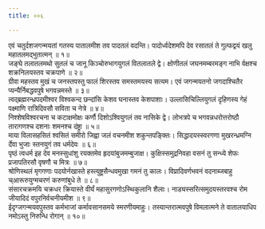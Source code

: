```yaml
---
title: ००६

---
```

<div class="audioEmbed"  caption="सीतालक्ष्मी-वाचनम्" src="https://sanskritdocuments.org/sites/completenarayaneeyam/SoundFiles/006/006_01.mp3"></div>  
एवं चतुर्दशजगन्मयतां गतस्य  
पातालमीश तव पादतलं वदन्ति।  
पादोर्ध्वदेशमपि देव रसातलं ते  
गुल्फद्वयं खलु महातलमद्भुतात्मन् ॥ १॥

<div class="audioEmbed"  caption="सीतालक्ष्मी-वाचनम्" src="https://sanskritdocuments.org/sites/completenarayaneeyam/SoundFiles/006/006_02.mp3"></div>  
जङ्घे तलातलमथो सुतलं च जानू  
किञ्चोरुभागयुगलं वितलातले द्वे।  
क्षोणीतलं जघनमम्बरमङ्ग नाभि  
र्वक्षश्च शक्रनिलयस्तव चक्रपाणे ॥ २॥

<div class="audioEmbed"  caption="सीतालक्ष्मी-वाचनम्" src="https://sanskritdocuments.org/sites/completenarayaneeyam/SoundFiles/006/006_03.mp3"></div>  
ग्रीवा महस्तव मुखं च जनस्तपस्तु  
फालं शिरस्तव समस्तमयस्य सत्यम।  
एवं जगन्मयतनो जगदाश्चितैर  
प्यन्यैर्निबद्धवपुषे भगवन्नमस्ते ॥ ३॥

<div class="audioEmbed"  caption="सीतालक्ष्मी-वाचनम्" src="https://sanskritdocuments.org/sites/completenarayaneeyam/SoundFiles/006/006_04.mp3"></div>  
त्वद्ब्रह्मरन्ध्रपदमीश्वर विश्वकन्द  
छन्दांसि केशव घनास्तव केशपाशाः।  
उल्लासिचिल्लियुगलं दृहिणस्य गेहं  
पक्ष्माणि रात्रिदिवसौ सविता च नेत्रे ॥ ४॥

<div class="audioEmbed"  caption="सीतालक्ष्मी-वाचनम्" src="https://sanskritdocuments.org/sites/completenarayaneeyam/SoundFiles/006/006_05.mp3"></div>  
निश्शेषविश्वरचना च कटाक्षमोक्षः  
कर्णौ दिशोऽश्वियुगलं तव नासिके द्वे।  
लोभत्रपे च भगवन्नधरोत्तरोष्ठौ  
तारागणश्च दशनाः शमनश्च दंष्ट्रा ॥ ५॥

<div class="audioEmbed"  caption="सीतालक्ष्मी-वाचनम्" src="https://sanskritdocuments.org/sites/completenarayaneeyam/SoundFiles/006/006_06.mp3"></div>  
माया विलासहसितं श्वसितं समीरो  
जिह्वा जलं वचनमीश शकुन्तपङ्क्तिः।  
सिद्धादयस्स्वरगणा मुखरन्ध्रमग्नि  
र्देवा भुजाः स्तनयुगं तव धर्मदेवः ॥ ६॥

<div class="audioEmbed"  caption="सीतालक्ष्मी-वाचनम्" src="https://sanskritdocuments.org/sites/completenarayaneeyam/SoundFiles/006/006_07.mp3"></div>  
पृष्ठं त्वधर्म इह देव मनस्सुधांशु  
रयक्तमेव हृदयांबुजमम्बुजाक्ष।  
कुक्षिस्समुद्रनिवहा वसनं तु सन्ध्ये  
शेफः प्रजापतिरसौ वृषणौ च मित्रः ॥ ७॥

<div class="audioEmbed"  caption="सीतालक्ष्मी-वाचनम्" src="https://sanskritdocuments.org/sites/completenarayaneeyam/SoundFiles/006/006_08.mp3"></div>  
श्रोणिस्थलं मृगगणाः पदयोर्नखास्ते  
हस्त्युष्ट्रसैन्धवमुखा गमनं तु कालः।  
विप्रादिवर्णभवनं वदनाब्जबाहु  
च्आरूरुयुग्मचरणं करुणांबुधे ते ॥ ८॥

<div class="audioEmbed"  caption="सीतालक्ष्मी-वाचनम्" src="https://sanskritdocuments.org/sites/completenarayaneeyam/SoundFiles/006/006_09.mp3"></div>  
संसारचक्रमयि चक्रधर क्रियास्ते  
वीर्यं महासुरगणोऽस्थिकुलानि शैलाः।  
नाड्यस्सरित्समुदयस्तरवश्च रोम  
जीयादिदं वपुरनिर्वचनीयमीश ॥ ९॥

<div class="audioEmbed"  caption="सीतालक्ष्मी-वाचनम्" src="https://sanskritdocuments.org/sites/completenarayaneeyam/SoundFiles/006/006_10.mp3"></div>  
ईदृग्जगन्मयवपुस्तव कर्मभाजां  
कर्मावसानसमये स्मरणीयमाहुः।  
तस्यान्तरात्मवपुषे विमलात्मने ते  
वातालयाधिप नमोऽस्तु निरुन्धि रोगान् ॥ १०॥
